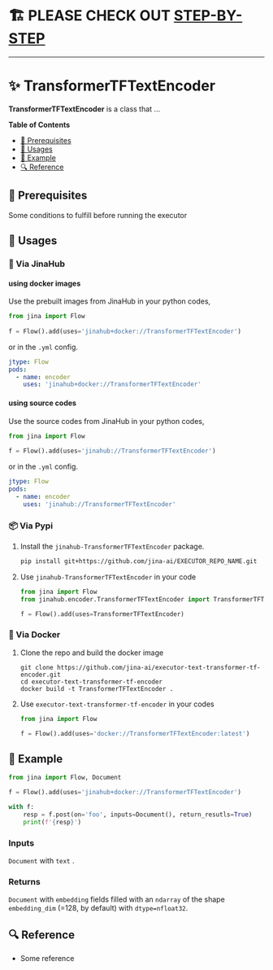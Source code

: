 # 🏗️ PLEASE CHECK OUT [STEP-BY-STEP](.github/STEP_BY_STEP.md)

----

# ✨ TransformerTFTextEncoder

**TransformerTFTextEncoder** is a class that ...

<!-- START doctoc generated TOC please keep comment here to allow auto update -->
<!-- DON'T EDIT THIS SECTION, INSTEAD RE-RUN doctoc TO UPDATE -->
**Table of Contents**

- [🌱 Prerequisites](#-prerequisites)
- [🚀 Usages](#-usages)
- [🎉️ Example](#%EF%B8%8F-example)
- [🔍️ Reference](#%EF%B8%8F-reference)

<!-- END doctoc generated TOC please keep comment here to allow auto update -->

## 🌱 Prerequisites

Some conditions to fulfill before running the executor

## 🚀 Usages

### 🚚 Via JinaHub

#### using docker images
Use the prebuilt images from JinaHub in your python codes, 

```python
from jina import Flow
	
f = Flow().add(uses='jinahub+docker://TransformerTFTextEncoder')
```

or in the `.yml` config.
	
```yaml
jtype: Flow
pods:
  - name: encoder
    uses: 'jinahub+docker://TransformerTFTextEncoder'
```

#### using source codes
Use the source codes from JinaHub in your python codes,

```python
from jina import Flow
	
f = Flow().add(uses='jinahub://TransformerTFTextEncoder')
```

or in the `.yml` config.

```yaml
jtype: Flow
pods:
  - name: encoder
    uses: 'jinahub://TransformerTFTextEncoder'
```


### 📦️ Via Pypi

1. Install the `jinahub-TransformerTFTextEncoder` package.

	```bash
	pip install git+https://github.com/jina-ai/EXECUTOR_REPO_NAME.git
	```

1. Use `jinahub-TransformerTFTextEncoder` in your code

	```python
	from jina import Flow
	from jinahub.encoder.TransformerTFTextEncoder import TransformerTFTextEncoder
	
	f = Flow().add(uses=TransformerTFTextEncoder)
	```


### 🐳 Via Docker

1. Clone the repo and build the docker image

	```shell
	git clone https://github.com/jina-ai/executor-text-transformer-tf-encoder.git
	cd executor-text-transformer-tf-encoder
	docker build -t TransformerTFTextEncoder .
	```

1. Use `executor-text-transformer-tf-encoder` in your codes

	```python
	from jina import Flow
	
	f = Flow().add(uses='docker://TransformerTFTextEncoder:latest')
	```
	

## 🎉️ Example 


```python
from jina import Flow, Document

f = Flow().add(uses='jinahub+docker://TransformerTFTextEncoder')

with f:
    resp = f.post(on='foo', inputs=Document(), return_resutls=True)
	print(f'{resp}')
```

### Inputs 

`Document` with `text` .

### Returns

`Document` with `embedding` fields filled with an `ndarray` of the shape `embedding_dim` (=128, by default) with `dtype=nfloat32`.


## 🔍️ Reference
- Some reference

